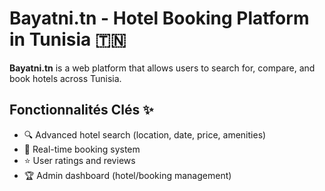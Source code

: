 # Bayatni.tn - Hotel Booking Platform in Tunisia 🇹🇳

**Bayatni.tn** is a web platform that allows users to search for, compare, and book hotels across Tunisia.

## Fonctionnalités Clés ✨
- 🔍 Advanced hotel search (location, date, price, amenities)
- 📅 Real-time booking system
- ⭐ User ratings and reviews
- 🏆 Admin dashboard (hotel/booking management)
